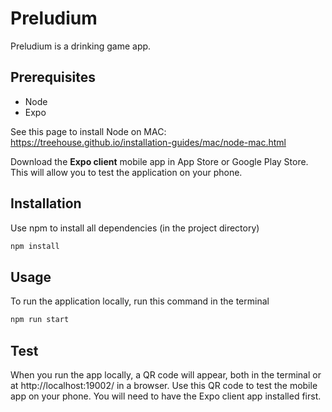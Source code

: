 # Preludium

Preludium is a drinking game app.

## Prerequisites

- Node
- Expo

See this page to install Node on MAC: https://treehouse.github.io/installation-guides/mac/node-mac.html

Download the **Expo client** mobile app in App Store or Google Play Store. This will allow you to test the application on your phone.

## Installation

Use npm to install all dependencies (in the project directory)

```bash
npm install
```

## Usage

To run the application locally, run this command in the terminal

```bash
npm run start
```

## Test

When you run the app locally, a QR code will appear, both in the terminal or at http://localhost:19002/ in a browser.
Use this QR code to test the mobile app on your phone. You will need to have the Expo client app installed first.
